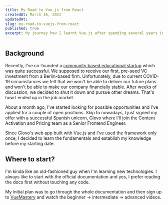 ```yaml
---
title: My Road to Vue.js from React
createdAt: March 16, 2021
updatedAt:
slug: my-road-to-vuejs-from-react
published: true
excerpt: My journey how I learnt Vue.js after spending several years in the React ecosystem.
---
```


## Background

Recently, I've co-founded a [community based educational startup](https://cogito.study) which was quite successful. We supposed to receive our first, pre-seed VC investment from a Berlin-based firm. Unfortunately, due to current COVID-19 circumstances we felt that we won't be able to deliver our future plans and won't be able to make our company financially stable. After weeks of discussion, we decided to shut it down and pursue other dreams. That's how I ended up in the job market.

About a month ago, I've started looking for possible opportunities and I've applied for a couple of open positions. Skip to nowadays, I just signed my offer with a successful Spanish unicorn, [Glovo](https://glovoapp.com/en/) where I'll join the Content Activation and Pricing team as a Senior Frontend Engineer.

Since Glovo's web app built with Vue.js and I've used the framework only once, I decided to learn the fundamentals and establish my knowledge before my starting date.

## Where to start?

I'm kinda like an old-fashioned guy when I'm learning new technologies. I always like to start with the official documentation and yes, I prefer reading the docs first without touching any code.

My initial plan was to go through the whole documentation and then sign up to [VueMastery](https://www.vuemastery.com/) and watch the beginner → intermediate → advanced videos.

